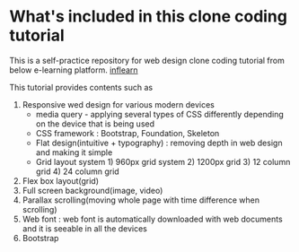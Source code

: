 # What's included in this clone coding tutorial
This is a self-practice repository for web design clone coding tutorial from below e-learning platform.
[inflearn](https://www.inflearn.com/)

This tutorial provides contents such as 
<ol>
<li>Responsive wed design for various modern devices
    <ul>
    <li>media query - applying several types of CSS differently
    depending on the device that is being used</li>
    <li>CSS framework : Bootstrap, Foundation, Skeleton</li>
    <li>Flat design(intuitive + typography) : removing depth in web design and making it simple</li>
    <li>Grid layout system 1) 960px grid system 2) 1200px grid 3) 12 column grid 4) 24 column grid </li>
    </ul>
</li>

<li>Flex box layout(grid)</li>
<li>Full screen background(image, video)</li>
<li>Parallax scrolling(moving whole page with time difference when scrolling)</li>
<li>Web font : web font is automatically downloaded with web documents and it is seeable in all the devices</li>
<li>Bootstrap</li>
</ol>
